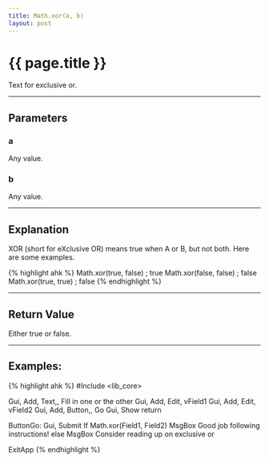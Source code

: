 ```yaml
---
title: Math.xor(a, b)
layout: post
---
```

# {{ page.title }} 

Text for exclusive or.

---

## Parameters

### a

Any value.


### b

Any value.

---

## Explanation

XOR (short for eXclusive OR) means true when A or B, but not both.  Here are some examples.

{% highlight ahk %}
Math.xor(true, false) ; true
Math.xor(false, false) ; false
Math.xor(true, true) ; false
{% endhighlight %}


---
## Return Value

Either true or false.

---
## Examples:

{% highlight ahk %}
#Include <lib_core>

Gui, Add, Text,, Fill in one or the other
Gui, Add, Edit, vField1
Gui, Add, Edit, vField2
Gui, Add, Button,, Go
Gui, Show
return

ButtonGo:
Gui, Submit
If Math.xor(Field1, Field2)
    MsgBox Good job following instructions!
else
    MsgBox Consider reading up on exclusive or

ExitApp
{% endhighlight %}
